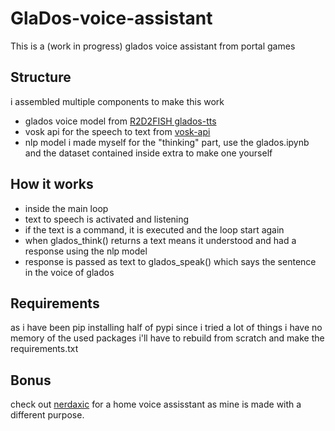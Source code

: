 # GlaDos-voice-assistant
This is a (work in progress) glados voice assistant from portal games

## Structure
i assembled multiple components to make this work
- glados voice model from [R2D2FISH glados-tts](https://github.com/R2D2FISH/glados-tts)
- vosk api for the speech to text from [vosk-api](https://github.com/alphacep/vosk-api)
- nlp model i made myself for the "thinking" part, use the glados.ipynb and the dataset contained inside extra to make one yourself

## How it works
- inside the main loop
- text to speech is activated and listening
- if the text is a command, it is executed and the loop start again
- when glados_think() returns a text means it understood and had a response using the nlp model
- response is passed as text to glados_speak() which says the sentence in the voice of glados

## Requirements 
as i have been pip installing half of pypi since i tried a lot of things i have no memory of the used packages i'll have to rebuild from scratch and make the requirements.txt

## Bonus
check out [nerdaxic](https://github.com/nerdaxic/glados-voice-assistant) for a home voice assisstant as mine is made with a different purpose.
